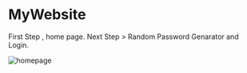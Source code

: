# MyWebsite
First Step , home page.
Next Step > Random Password Genarator and Login. 


![homepage](https://user-images.githubusercontent.com/101474322/165389709-b8dac70f-206a-40f7-949d-a7de7f1be1ee.png)
